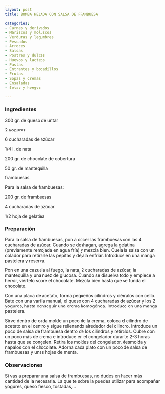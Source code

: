 ```yaml
---
layout: post
title: BOMBA HELADA CON SALSA DE FRAMBUESA

categories:
- Carnes y derivados
- Mariscos y moluscos
- Verduras y legumbres
- Pescados
- Arroces
- Salsas
- Postres y dulces
- Huevos y lacteos
- Pastas
- Entrantes y bocadillos
- Frutas
- Sopas y cremas
- Ensaladas
- Setas y hongos
 
---
```

<h3>Ingredientes</h3>

300 gr. de queso de untar

2 yogures

6 cucharadas de azúcar

1/4 l. de nata

200 gr. de chocolate de cobertura

50 gr. de mantequilla

frambuesas

Para la salsa de frambuesas:

200 gr. de frambuesas

4 cucharadas de azúcar

1/2 hoja de gelatina

<h3>Preparación</h3>

Para la salsa de frambuesas, pon a cocer las frambuesas con las 4 cucharadas de azúcar. Cuando se deshagan, agrega la gelatina (previamente remojada en agua fría) y mezcla bien. Cuela la salsa con un colador para retirarle las pepitas y déjala enfriar. Introduce en una manga pastelera y reserva.

Pon en una cazuela al fuego, la nata, 2 cucharadas de azúcar, la mantequilla y una nuez de glucosa. Cuando se disuelva todo y empiece a hervir, viértelo sobre el chocolate. Mezcla bien hasta que se funda el chocolate.

Con una placa de acetato, forma pequeños cilindros y ciérralos con cello. Bate con una varilla manual, el queso con 4 cucharadas de azúcar y los 2 yogures, hasta conseguir una crema homogénea. Introduce en una manga pastelera.

Sirve dentro de cada molde un poco de la crema, coloca el cilindro de acetato en el centro y sigue rellenando alrededor del cilindro. Introduce un poco de salsa de frambuesa dentro de los cilindros y retíralos. Cubre con un poco más de crema e introduce en el congelador durante 2-3 horas hasta que se congelen. Retira los moldes del congelador, desmolda y napalos con el chocolate. Adorna cada plato con un poco de salsa de frambuesas y unas hojas de menta.

<h3>Observaciones</h3>

Si vas a preparar una salsa de frambuesas, no dudes en hacer más cantidad de la necesaria. La que te sobre la puedes utilizar para acompañar yogures, queso fresco, tostadas,...

